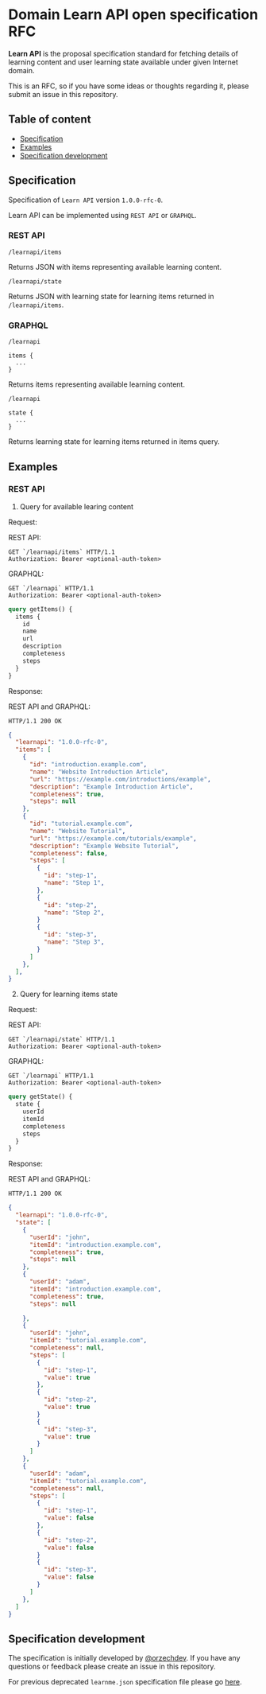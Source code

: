 # Domain Learn API open specification RFC

<b>Learn API</b> is the proposal specification standard for fetching details of learning content and user learning state available under given Internet domain.

This is an RFC, so if you have some ideas or thoughts regarding it, please submit an issue in this repository.

## Table of content

- [Specification](#specification)
- [Examples](#examples)
- [Specification development](#specification-development)

## Specification

Specification of `Learn API` version `1.0.0-rfc-0`.

Learn API can be implemented using `REST API` or `GRAPHQL`.

### REST API

`/learnapi/items`

Returns JSON with items representing available learning content.

`/learnapi/state`

Returns JSON with learning state for learning items returned in `/learnapi/items`.

### GRAPHQL

`/learnapi`

```
items {
  ...
}
```

Returns items representing available learning content.

`/learnapi`

```
state {
  ...
}
```

Returns learning state for learning items returned in items query.

## Examples

### REST API

1. Query for available learing content

Request:

REST API:

```http
GET `/learnapi/items` HTTP/1.1
Authorization: Bearer <optional-auth-token>
```

GRAPHQL:

```http
GET `/learnapi` HTTP/1.1
Authorization: Bearer <optional-auth-token>
```

```graphql
query getItems() {
  items {
    id
    name
    url
    description
    completeness
    steps
  }
}
```

Response:

REST API and GRAPHQL:

```http
HTTP/1.1 200 OK
```

```json
{
  "learnapi": "1.0.0-rfc-0",
  "items": [
    {
      "id": "introduction.example.com",
      "name": "Website Introduction Article",
      "url": "https://example.com/introductions/example",
      "description": "Example Introduction Article",
      "completeness": true,
      "steps": null
    },
    {
      "id": "tutorial.example.com",
      "name": "Website Tutorial",
      "url": "https://example.com/tutorials/example",
      "description": "Example Website Tutorial",
      "completeness": false,
      "steps": [
        {
          "id": "step-1",
          "name": "Step 1",
        },
        {
          "id": "step-2",
          "name": "Step 2",
        }
        {
          "id": "step-3",
          "name": "Step 3",
        }
      ]
    },
  ],
}
```

2. Query for learning items state

Request:

REST API:

```http
GET `/learnapi/state` HTTP/1.1
Authorization: Bearer <optional-auth-token>
```

GRAPHQL:

```http
GET `/learnapi` HTTP/1.1
Authorization: Bearer <optional-auth-token>
```

```graphql
query getState() {
  state {
    userId
    itemId
    completeness
    steps
  }
}
```

Response:

REST API and GRAPHQL:

```http
HTTP/1.1 200 OK
```

```json
{
  "learnapi": "1.0.0-rfc-0",
  "state": [
    {
      "userId": "john",
      "itemId": "introduction.example.com",
      "completeness": true,
      "steps": null
    },
    {
      "userId": "adam",
      "itemId": "introduction.example.com",
      "completeness": true,
      "steps": null

    },
    {
      "userId": "john",
      "itemId": "tutorial.example.com",
      "completeness": null,
      "steps": [
        {
          "id": "step-1",
          "value": true
        },
        {
          "id": "step-2",
          "value": true
        }
        {
          "id": "step-3",
          "value": true
        }
      ]
    },
    {
      "userId": "adam",
      "itemId": "tutorial.example.com",
      "completeness": null,
      "steps": [
        {
          "id": "step-1",
          "value": false
        },
        {
          "id": "step-2",
          "value": false
        }
        {
          "id": "step-3",
          "value": false
        }
      ]
    },
  ]
}
```

## Specification development

The specification is initially developed by [@orzechdev](https://github.com/orzechdev). If you have any questions or feedback please create an issue in this repository.

For previous deprecated `learnme.json` specification file please go [here](LEARNME.md).
